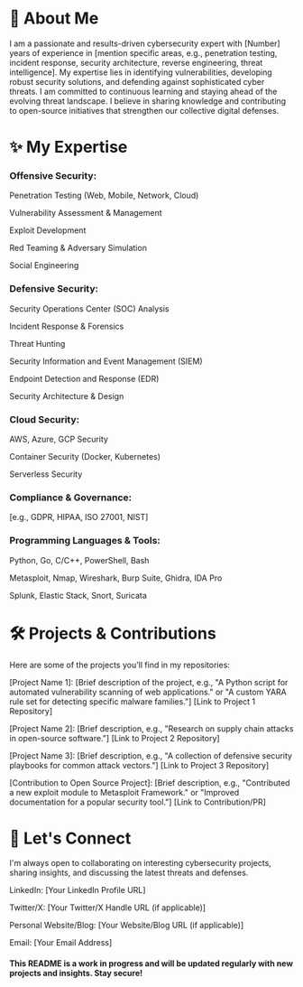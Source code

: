 # 🚀 About Me

I am a passionate and results-driven cybersecurity expert with [Number] years of experience in [mention specific areas, e.g., penetration testing, incident response, security architecture, reverse engineering, threat intelligence]. My expertise lies in identifying vulnerabilities, developing robust security solutions, and defending against sophisticated cyber threats.
I am committed to continuous learning and staying ahead of the evolving threat landscape. I believe in sharing knowledge and contributing to open-source initiatives that strengthen our collective digital defenses.

# ✨ My Expertise

### Offensive Security:
Penetration Testing (Web, Mobile, Network, Cloud)

Vulnerability Assessment & Management

Exploit Development

Red Teaming & Adversary Simulation

Social Engineering

### Defensive Security:
Security Operations Center (SOC) Analysis

Incident Response & Forensics

Threat Hunting

Security Information and Event Management (SIEM)

Endpoint Detection and Response (EDR)

Security Architecture & Design

### Cloud Security:
AWS, Azure, GCP Security
        
Container Security (Docker, Kubernetes)
        
Serverless Security

### Compliance & Governance:
[e.g., GDPR, HIPAA, ISO 27001, NIST]

### Programming Languages & Tools:
Python, Go, C/C++, PowerShell, Bash

Metasploit, Nmap, Wireshark, Burp Suite, Ghidra, IDA Pro

Splunk, Elastic Stack, Snort, Suricata
        
# 🛠️ Projects & Contributions

Here are some of the projects you'll find in my repositories:

[Project Name 1]: [Brief description of the project, e.g., "A Python script for automated vulnerability scanning of web applications." or "A custom YARA rule set for detecting specific malware families."]
        [Link to Project 1 Repository]
        
[Project Name 2]: [Brief description, e.g., "Research on supply chain attacks in open-source software."]
        [Link to Project 2 Repository]
        
[Project Name 3]: [Brief description, e.g., "A collection of defensive security playbooks for common attack vectors."]
        [Link to Project 3 Repository]
        
[Contribution to Open Source Project]: [Brief description, e.g., "Contributed a new exploit module to Metasploit Framework." or "Improved documentation for a popular security tool."]
        [Link to Contribution/PR]

# 🤝 Let's Connect
I'm always open to collaborating on interesting cybersecurity projects, sharing insights, and discussing the latest threats and defenses.

LinkedIn: [Your LinkedIn Profile URL]

Twitter/X: [Your Twitter/X Handle URL (if applicable)]

Personal Website/Blog: [Your Website/Blog URL (if applicable)]

Email: [Your Email Address]


#### This README is a work in progress and will be updated regularly with new projects and insights. Stay secure!

